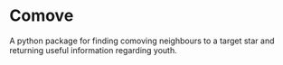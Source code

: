 # Comove
A python package for finding comoving neighbours to a target star and returning useful information regarding youth.
